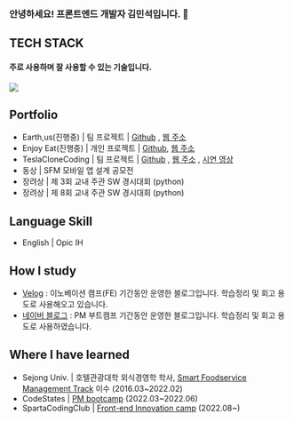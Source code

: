 ### 안녕하세요! 프론트엔드 개발자 김민석입니다.  👋

## TECH STACK

#### 주로 사용하며 잘 사용할 수 있는 기술입니다.



<p herf="https://skillicons.dev">
  <img src="https://skillicons.dev/icons?i=react,redux,styledcomponents,tailwindcss,figma,js&perline=20"/>
</p>


## Portfolio 

- Earth,us(진행중) | 팀 프로젝트 | [Github](https://github.com/Team-1-Final-Project/FE-Final-Project) , [웹 주소](http://earth-us.s3-website.ap-northeast-2.amazonaws.com)
- Enjoy Eat(진행중) | 개인 프로젝트 | [Github](https://github.com/shackstack/PersonalProject_MyRestaurantMap), [웹 주소](https://enjoyeat.vercel.app/)
- TeslaCloneCoding | 팀 프로젝트 | [Github](https://github.com/shackstack/TeamProject_TeslaCloneCoding) , [웹 주소](https://front-final-eight.vercel.app/) , [시연 영상](https://youtu.be/qbBWyi4HhkU)
- 동상 | SFM 모바일 앱 설계 공모전 
- 장려상 | 제 3회 교내 주관 SW 경시대회 (python)
- 장려상 | 제 8회 교내 주관 SW 경시대회 (python)

## Language Skill

- English | Opic IH

## How I study

- [Velog](https://velog.io/@shackstack) : 이노베이션 캠프(FE) 기간동안 운영한 블로그입니다. 학습정리 및 회고 용도로 사용해오고 있습니다.
- [네이버 블로그](https://blog.naver.com/kms1061) : PM 부트캠프 기간동안 운영한 블로그입니다. 학습정리 및 회고 용도로 사용하였습니다.

## Where I have learned

- Sejong Univ. | 호텔관광대학 외식경영학 학사, [Smart Foodservice Management Track](https://lincplus.sejong.ac.kr/ko/society/smart/intro) 이수 (2016.03~2022.02)
- CodeStates | [PM bootcamp](https://www.codestates.com/course/pm) (2022.03~2022.06)
- SpartaCodingClub | [Front-end Innovation camp](https://innovationcampseoul.oopy.io/) (2022.08~)
